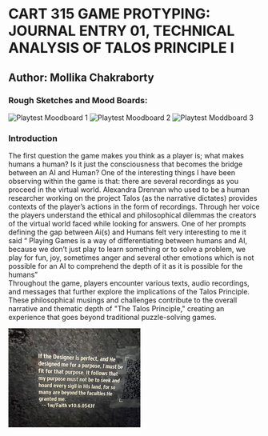 
# CART 315 GAME PROTYPING: JOURNAL ENTRY 01,  TECHNICAL ANALYSIS OF TALOS PRINCIPLE I
## Author: Mollika Chakraborty 

### Rough Sketches and Mood Boards: 
![Playtest Moodboard 1](assets/images/Playtest%20moodboard%201.png)
![Playtest Moodboard 2](assets/images/Playtest%20%20moodboard%202.png)
![Playtest Moddboard 3](assets/images/Playtest%20moodboard%203.png)

### Introduction  
The first question the game makes you think as a player is; what makes humans a human? Is it just the consciousness that becomes the bridge between an AI and Human? One of the interesting things I have been observing within the game is that: there are several recordings as you proceed in the virtual world. Alexandra Drennan who used to be a human researcher working on the project Talos (as the narrative dictates) provides contexts of the player’s actions in the form of recordings. Through her voice the players understand the ethical and philosophical dilemmas the creators of the virtual world faced while looking for answers. One of her prompts defining the gap between Ai(s) and Humans felt very interesting to me it said “ Playing Games is a way of differentiating between humans and AI, because we don’t just play to learn something or to solve a problem, we play for fun, joy, sometimes anger and several other emotions which is not possible for an AI to comprehend the depth of it as it is possible for the humans”  
Throughout the game, players encounter various texts, audio recordings, and messages that further explore the implications of the Talos Principle. These philosophical musings and challenges contribute to the overall narrative and thematic depth of "The Talos Principle," creating an experience that goes beyond traditional puzzle-solving games.

![Playtest Image 1](Images/Picture1.jpg)








